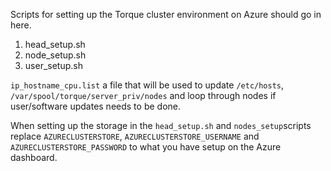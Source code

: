Scripts for setting up the Torque cluster environment on Azure should go in here.

1. head_setup.sh
2. node_setup.sh
3. user_setup.sh

`ip_hostname_cpu.list` a file that will be used to update `/etc/hosts`, `/var/spool/torque/server_priv/nodes` and loop through nodes if user/software updates needs to be done.

When setting up the storage in the `head_setup.sh` and `nodes_setup`scripts replace `AZURECLUSTERSTORE`, `AZURECLUSTERSTORE_USERNAME` and `AZURECLUSTERSTORE_PASSWORD` to what you have setup on the Azure dashboard.
